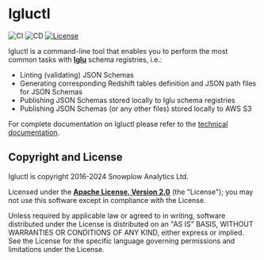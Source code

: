 # Igluctl

![CI][ci]
![CD][cd]
[![License][license-image]][license]

Igluctl is a command-line tool that enables you to perform the most common tasks with **[Iglu][iglu]** schema registries, i.e.:

* Linting (validating) JSON Schemas
* Generating corresponding Redshift tables definition and JSON path files for JSON Schemas
* Publishing JSON Schemas stored locally to Iglu schema registries
* Publishing JSON Schemas (or any other files) stored locally to AWS S3

For complete documentation on Igluctl please refer to the [technical documentation][technical-documentation].

## Copyright and License

Igluctl is copyright 2016-2024 Snowplow Analytics Ltd.

Licensed under the **[Apache License, Version 2.0][license]** (the "License");
you may not use this software except in compliance with the License.

Unless required by applicable law or agreed to in writing, software
distributed under the License is distributed on an "AS IS" BASIS,
WITHOUT WARRANTIES OR CONDITIONS OF ANY KIND, either express or implied.
See the License for the specific language governing permissions and
limitations under the License.


[license-image]: http://img.shields.io/badge/license-Apache--2-blue.svg?style=flat
[license]: http://www.apache.org/licenses/LICENSE-2.0

[iglu]: https://docs.snowplow.io/docs/pipeline-components-and-applications/iglu/
[technical-documentation]: https://docs.snowplow.io/docs/pipeline-components-and-applications/iglu/igluctl-2/

[ci]: https://github.com/snowplow-incubator/igluctl/workflows/CI/badge.svg
[cd]: https://github.com/snowplow-incubator/igluctl/workflows/CD/badge.svg
